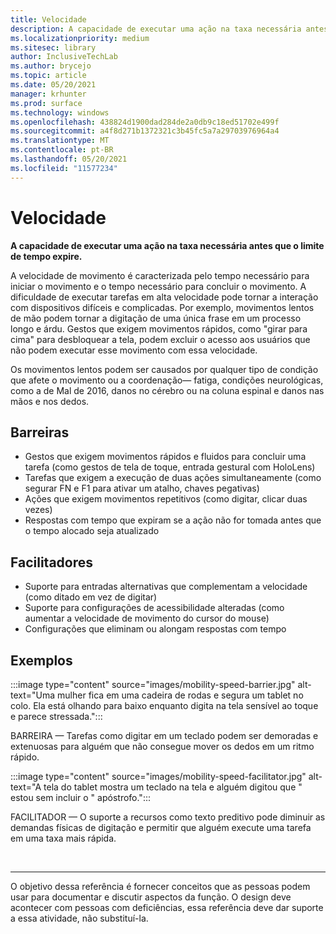 ```yaml
---
title: Velocidade
description: A capacidade de executar uma ação na taxa necessária antes que o limite de tempo expire
ms.localizationpriority: medium
ms.sitesec: library
author: InclusiveTechLab
ms.author: brycejo
ms.topic: article
ms.date: 05/20/2021
manager: krhunter
ms.prod: surface
ms.technology: windows
ms.openlocfilehash: 438824d1900dad284de2a0db9c18ed51702e499f
ms.sourcegitcommit: a4f8d271b1372321c3b45fc5a7a29703976964a4
ms.translationtype: MT
ms.contentlocale: pt-BR
ms.lasthandoff: 05/20/2021
ms.locfileid: "11577234"
---
```

# <a name="speed"></a>Velocidade

**A capacidade de executar uma ação na taxa necessária antes que o limite de tempo expire.**

A velocidade de movimento é caracterizada pelo tempo necessário para iniciar o movimento e o tempo necessário para concluir o movimento. A dificuldade de executar tarefas em alta velocidade pode tornar a interação com dispositivos difíceis e complicadas. Por exemplo, movimentos lentos de mão podem tornar a digitação de uma única frase em um processo longo e árdu. Gestos que exigem movimentos rápidos, como "girar para cima" para desbloquear a tela, podem excluir o acesso aos usuários que não podem executar esse movimento com essa velocidade.

Os movimentos lentos podem ser causados por qualquer tipo de condição que afete o movimento ou a coordenação— fatiga, condições neurológicas, como a de Mal de 2016, danos no cérebro ou na coluna espinal e danos nas mãos e nos dedos.


## <a name="barriers"></a>Barreiras
* Gestos que exigem movimentos rápidos e fluidos para concluir uma tarefa (como gestos de tela de toque, entrada gestural com HoloLens)
* Tarefas que exigem a execução de duas ações simultaneamente (como segurar FN e F1 para ativar um atalho, chaves pegativas)
* Ações que exigem movimentos repetitivos (como digitar, clicar duas vezes)
* Respostas com tempo que expiram se a ação não for tomada antes que o tempo alocado seja atualizado

## <a name="facilitators"></a>Facilitadores

* Suporte para entradas alternativas que complementam a velocidade (como ditado em vez de digitar)
* Suporte para configurações de acessibilidade alteradas (como aumentar a velocidade de movimento do cursor do mouse)
* Configurações que eliminam ou alongam respostas com tempo


## <a name="examples"></a>Exemplos

:::image type="content" source="images/mobility-speed-barrier.jpg" alt-text="Uma mulher fica em uma cadeira de rodas e segura um tablet no colo. Ela está olhando para baixo enquanto digita na tela sensível ao toque e parece stressada.":::

BARREIRA — Tarefas como digitar em um teclado podem ser demoradas e extenuosas para alguém que não consegue mover os dedos em um ritmo rápido.

:::image type="content" source="images/mobility-speed-facilitator.jpg" alt-text="A tela do tablet mostra um teclado na tela e alguém digitou que &quot; estou sem incluir o &quot; apóstrofo.":::

FACILITADOR — O suporte a recursos como texto preditivo pode diminuir as demandas físicas de digitação e permitir que alguém execute uma tarefa em uma taxa mais rápida.

&nbsp;

[comment]: # (Instrução Footer)
___
O objetivo dessa referência é fornecer conceitos que as pessoas podem usar para documentar e discutir aspectos da função. O design deve acontecer com pessoas com deficiências, essa referência deve dar suporte a essa atividade, não substituí-la. 